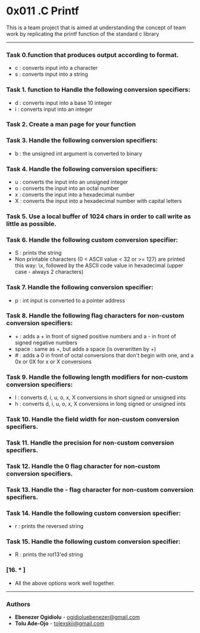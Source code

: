 # 0x011 .C Printf
This is a team project that is aimed at understanding the concept of team work by replicating the printf function of the standard c library

---

### Task 0.function that produces output according to format.
  - c : converts input into a character
  - s : converts input into a string

### Task 1. function to Handle the following conversion specifiers:
  - d : converts input into a base 10 integer
  - i : converts input into an integer

### Task 2. Create a man page for your function

### Task 3. Handle the following conversion specifiers:
  - b : the unsigned int argument is converted to binary

### Task 4. Handle the following conversion specifiers:
  - u : converts the input into an unsigned integer
  - o : converts the input into an octal number
  - x : converts the input into a hexadecimal number
  - X : converts the input into a hexadecimal number with capital letters

### Task 5. Use a local buffer of 1024 chars in order to call write as little as possible.

### Task 6. Handle the following custom conversion specifier:
  - S : prints the string
  - Non printable characters (0 < ASCII value < 32 or >= 127) are printed this way: \x, followed by the ASCII code value in hexadecimal (upper case - always 2 characters)

### Task 7. Handle the following conversion specifier:
  - p : int input is converted to a pointer address

### Task 8. Handle the following flag characters for non-custom conversion specifiers:
  - \+ : adds a \+ in front of signed positive numbers and a \- in front of signed negative numbers
  - space : same as \+, but adds a space (is overwritten by \+)
  - \# : adds a 0 in front of octal conversions that don't begin with one, and a 0x or 0X for x or X conversions

### Task 9. Handle the following length modifiers for non-custom conversion specifiers:
  - l : converts d, i, u, o, x, X conversions in short signed or unsigned ints
  - h : converts d, i, u, o, x, X conversions in long signed or unsigned ints

### Task 10. Handle the field width for non-custom conversion specifiers.

### Task 11. Handle the precision for non-custom conversion specifiers.

### Task 12. Handle the 0 flag character for non-custom conversion specifiers.

### Task 13. Handle the - flag character for non-custom conversion specifiers.

### Task 14. Handle the following custom conversion specifier:
  - r : prints the reversed string

### Task 15. Handle the following custom conversion specifier:
  - R : prints the rot13'ed string

### [16. * ]
* All the above options work well together.

---

### Authors
* **Ebenezer Ogidiolu** - [ogidioluebenezer@gmail.com](https://github.com/dsoft02)
* **Tolu Ade-Ojo** - [tolexskii@gmail.com](https://github.com/tolexzkii)
